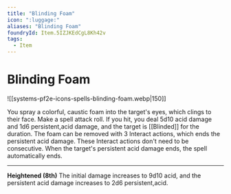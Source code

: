 ```yaml
---
title: "Blinding Foam"
icon: ":luggage:"
aliases: "Blinding Foam"
foundryId: Item.5IZJKEdCgL8Kh42v
tags:
  - Item
---
```


# Blinding Foam
![[systems-pf2e-icons-spells-blinding-foam.webp|150]]

You spray a colorful, caustic foam into the target's eyes, which clings to their face. Make a spell attack roll. If you hit, you deal 5d10 acid damage and 1d6 persistent,acid damage, and the target is [[Blinded]] for the duration. The foam can be removed with 3 Interact actions, which ends the persistent acid damage. These Interact actions don't need to be consecutive. When the target's persistent acid damage ends, the spell automatically ends.

* * *

**Heightened (8th)** The initial damage increases to 9d10 acid, and the persistent acid damage increases to 2d6 persistent,acid.
